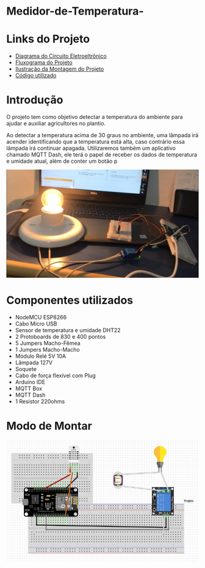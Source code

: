 # Medidor-de-Temperatura-

# Links do Projeto

* <a href="https://github.com/brenosalata/Medidor-de-Temperatura-/blob/main/Diagrama%20do%20Circuito%20Eletroeletrônico.jpeg"> Diagrama do Circuito Eletroeltrônico</a>
* <a href="https://github.com/brenosalata/Medidor-de-Temperatura-/blob/main/Fluxograma.jpeg"> Fluxograma do Projeto</a>
* <a href="https://github.com/brenosalata/Medidor-de-Temperatura-/blob/main/Ilustração%20da%20Montagem.jpeg"> Ilustração da Montagem do Projeto</a>
* <a href="https://github.com/brenosalata/Medidor-de-Temperatura-/blob/main/MedidorTemperaturaMQTT.ino"> Código utilizado</a>

# Introdução

O projeto tem como objetivo detectar a temperatura do ambiente para ajudar e auxiliar agricultores no plantio.

  Ao detectar a temperatura acima de 30 graus no ambiente, uma lâmpada irá acender identificando que a temperatura está alta, caso contrário essa lâmpada irá continuar apagada. Utilizaremos também um aplicativo chamado MQTT Dash, ele terá o papel de receber os dados de temperatura e umidade atual, além de conter um botão p

![Projeto Final](https://github.com/brenosalata/Medidor-de-Temperatura-/blob/cbf12e8e2306d08e75e33b5e81af7880b989607d/Intro.jpeg)

# Componentes utilizados

* NodeMCU ESP8266
* Cabo Micro USB
* Sensor de temperatura e umidade DHT22
* 2 Protoboards de 830 e 400 pontos
* 5 Jumpers Macho-Fêmea
* 1 Jumpers Macho-Macho
* Módulo Relé 5V 10A
* Lâmpada 127V
* Soquete
* Cabo de força flexível com Plug
* Arduino IDE
* MQTT Box
* MQTT Dash
* 1 Resistor 220ohms

# Modo de Montar


![Node Mcu](https://github.com/brenosalata/Medidor-de-Temperatura-/blob/main/Ilustração%20da%20Montagem.jpeg)

